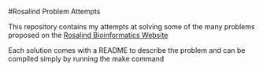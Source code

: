 #Rosalind Problem Attempts

This repository contains my attempts at solving some of the many
problems proposed on the
[Rosalind Bioinformatics Website](http://rosalind.info/problems/locations/)


Each solution comes with a README to describe the problem and can be
compiled simply by running the make command
